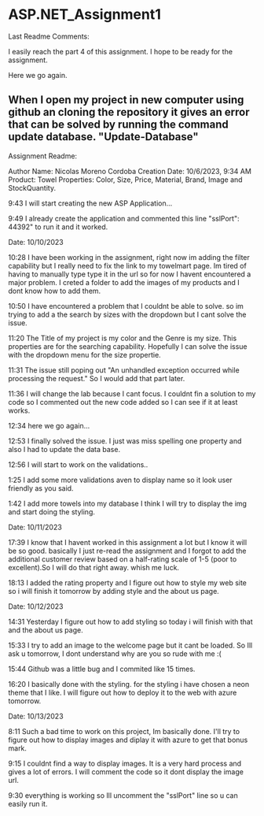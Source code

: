 ﻿# ASP.NET_Assignment1

Last Readme Comments:

﻿I easily reach the part 4 of this assignment. I hope to be ready for the assignment.

Here we go again.

When I open my project in new computer using github an cloning the repository it gives an error that can be solved by running the command update database. "Update-Database"
----------------------------------------------------------------------------------------------------------------------------------------------------------------------------------------------------------------------------------------------------------------

Assignment Readme:

Author Name: Nicolas Moreno Cordoba
Creation Date: 10/6/2023, 9:34 AM
Product: Towel
Properties: Color, Size, Price, Material, Brand, Image and StockQuantity.

9:43 I will start creating the new ASP Application...

9:49 I already create the application and commented this line "sslPort": 44392" to run it and it worked.

Date: 10/10/2023
 
10:28 I have been working in the assignment, right now im adding the filter capability but I really need to fix the link to my towelmart page. Im tired of having to manually type type it in the url so for now I havent encountered a major problem. I creted a folder to add the images of my products and I dont know how to add them.

10:50 I have encountered a problem that I couldnt be able to solve. so im trying to add a the search by sizes with the dropdown but I cant solve the issue.

11:20 The Title of my project is my color and the Genre is my size. This properties are for the searching capability. Hopefully I can solve the issue with the dropdown menu for the size propertie.

11:31 The issue still poping out "An unhandled exception occurred while processing the request." So I would add that part later.

11:36 I will change the lab because I cant focus. I couldnt fin a solution to my code so I commented out the new code added so I can see if it at least works.

12:34 here we go again...

12:53 I finally solved the issue. I just was miss spelling one property and also I had to update the data base.

12:56 I will start to work on the validations..

1:25 I add some more validations aven to display name so it look user friendly as you said.

1:42 I add more towels into my database I think I will try to display the img and start doing the styling.

Date: 10/11/2023

17:39 I know that I havent worked in this assignment a lot but I know it will be so good. basically I just re-read the assignment and I forgot to add the additional customer review based on a half-rating scale of 1-5 (poor to excellent).So I will do that right away. whish me luck.

18:13 I added the rating property and I figure out how to style my web site so i will finish it tomorrow by adding style and the about us page.

Date: 10/12/2023

14:31 Yesterday I figure out how to add styling so today i will finish with that and the about us page.

15:33 I try to add an image to the welcome page but it cant be loaded. So Ill ask u tomorrow, I dont understand why are you so rude with me :(

15:44 Github was a little bug and I commited like 15 times.

16:20 I basically done with the styling. for the styling i have chosen a neon theme that I like. I will figure out how to deploy it to the web with azure tomorrow.

Date: 10/13/2023

8:11 Such a bad time to work on this project, Im basically done. I'll try to figure out how to display images and diplay it with azure to get that bonus mark.

9:15 I couldnt find a way to display images. It is a very hard process and gives a lot of errors. I will comment the code so it dont display the image url.

9:30 everything is working so Ill uncomment the "sslPort" line so u can easily run it.